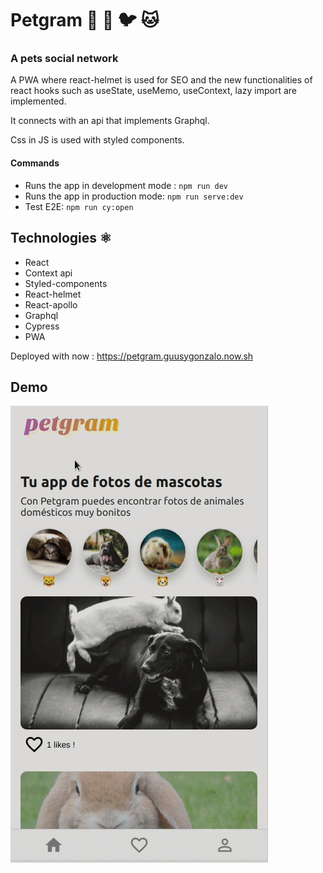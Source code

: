 # Petgram 🐹 🐶 🐦 🐱 

### A pets social network 

A PWA where react-helmet is used for SEO and the new functionalities of react hooks such as useState, useMemo, useContext, lazy import are implemented.

It connects with an api that implements Graphql.

Css in JS is used with styled components.

#### Commands

- Runs the app in development mode : `npm run dev`
- Runs the app in production mode: `npm run serve:dev`
- Test E2E: `npm run cy:open` 

## Technologies ⚛️

- React
- Context api
- Styled-components
- React-helmet
- React-apollo
- Graphql
- Cypress
- PWA

Deployed with now : https://petgram.guusygonzalo.now.sh

## Demo 

![Demo](./demo.gif)